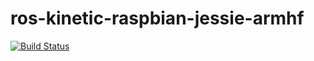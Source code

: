 # ros-kinetic-raspbian-jessie-armhf

[![Build Status](https://travis-ci.org/ntrlmt/ros-kinetic-raspbian-jessie-armhf.svg?branch=ros-comm)](https://travis-ci.org/ntrlmt/ros-kinetic-raspbian-jessie-armhf)
